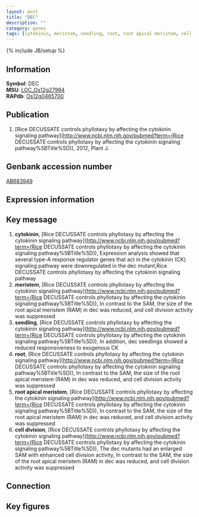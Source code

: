 ```yaml
---
layout: post
title: "DEC"
description: ""
category: genes
tags: [cytokinin, meristem, seedling, root, root apical meristem, cell division]
---
```

{% include JB/setup %}

## Information
__Symbol__: DEC  
__MSU__: [LOC_Os12g27994](http://rice.plantbiology.msu.edu/cgi-bin/ORF_infopage.cgi?orf=LOC_Os12g27994)  
__RAPdb__: [Os12g0465700](http://rapdb.dna.affrc.go.jp/viewer/gbrowse_details/irgsp1?name=Os12g0465700)  

## Publication
1. [Rice DECUSSATE controls phyllotaxy by affecting the cytokinin signaling pathway](http://www.ncbi.nlm.nih.gov/pubmed?term=(Rice DECUSSATE controls phyllotaxy by affecting the cytokinin signaling pathway%5BTitle%5D)), 2012, Plant J.

## Genbank accession number
[AB683949](http://www.ncbi.nlm.nih.gov/nuccore/AB683949)

## Expression information

## Key message
1. __cytokinin__, [Rice DECUSSATE controls phyllotaxy by affecting the cytokinin signaling pathway](http://www.ncbi.nlm.nih.gov/pubmed?term=(Rice DECUSSATE controls phyllotaxy by affecting the cytokinin signaling pathway%5BTitle%5D)),  Expression analysis showed that several type-A response regulator genes that act in the cytokinin (CK) signaling pathway were downregulated in the dec mutant,Rice DECUSSATE controls phyllotaxy by affecting the cytokinin signaling pathway
2. __meristem__, [Rice DECUSSATE controls phyllotaxy by affecting the cytokinin signaling pathway](http://www.ncbi.nlm.nih.gov/pubmed?term=(Rice DECUSSATE controls phyllotaxy by affecting the cytokinin signaling pathway%5BTitle%5D)),  In contrast to the SAM, the size of the root apical meristem (RAM) in dec was reduced, and cell division activity was suppressed
3. __seedling__, [Rice DECUSSATE controls phyllotaxy by affecting the cytokinin signaling pathway](http://www.ncbi.nlm.nih.gov/pubmed?term=(Rice DECUSSATE controls phyllotaxy by affecting the cytokinin signaling pathway%5BTitle%5D)),  In addition, dec seedlings showed a reduced responsiveness to exogenous CK
4. __root__, [Rice DECUSSATE controls phyllotaxy by affecting the cytokinin signaling pathway](http://www.ncbi.nlm.nih.gov/pubmed?term=(Rice DECUSSATE controls phyllotaxy by affecting the cytokinin signaling pathway%5BTitle%5D)),  In contrast to the SAM, the size of the root apical meristem (RAM) in dec was reduced, and cell division activity was suppressed
5. __root apical meristem__, [Rice DECUSSATE controls phyllotaxy by affecting the cytokinin signaling pathway](http://www.ncbi.nlm.nih.gov/pubmed?term=(Rice DECUSSATE controls phyllotaxy by affecting the cytokinin signaling pathway%5BTitle%5D)),  In contrast to the SAM, the size of the root apical meristem (RAM) in dec was reduced, and cell division activity was suppressed
6. __cell division__, [Rice DECUSSATE controls phyllotaxy by affecting the cytokinin signaling pathway](http://www.ncbi.nlm.nih.gov/pubmed?term=(Rice DECUSSATE controls phyllotaxy by affecting the cytokinin signaling pathway%5BTitle%5D)),  The dec mutants had an enlarged SAM with enhanced cell division activity, In contrast to the SAM, the size of the root apical meristem (RAM) in dec was reduced, and cell division activity was suppressed

## Connection

## Key figures


